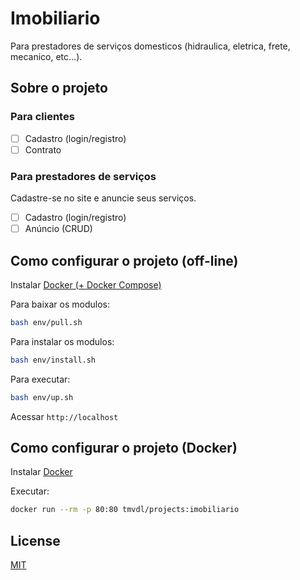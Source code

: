 # Imobiliario

Para prestadores de serviços domesticos (hidraulica, eletrica, frete, mecanico, etc...).

## Sobre o projeto

### Para clientes

- [ ] Cadastro (login/registro)
- [ ] Contrato

### Para prestadores de serviços

Cadastre-se no site e anuncie seus serviços.

- [ ] Cadastro (login/registro)
- [ ] Anúncio (CRUD)

## Como configurar o projeto (off-line)

Instalar [Docker (+ Docker Compose)](https://www.docker.com/)

Para baixar os modulos:

```sh
bash env/pull.sh
```

Para instalar os modulos:

```sh
bash env/install.sh
```

Para executar:

```sh
bash env/up.sh
```

Acessar `http://localhost`

## Como configurar o projeto (Docker)

Instalar [Docker](https://www.docker.com/)

Executar:

```sh
docker run --rm -p 80:80 tmvdl/projects:imobiliario
```

## License

[MIT](./LICENSE)
